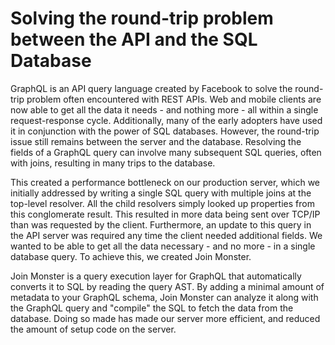 # Solving the round-trip problem between the API and the SQL Database

GraphQL is an API query language created by Facebook to solve the round-trip problem often encountered with REST APIs. Web and mobile clients are now able to get all the data it needs - and nothing more - all within a single request-response cycle. Additionally, many of the early adopters have used it in conjunction with the power of SQL databases. However, the round-trip issue still remains between the server and the database. Resolving the fields of a GraphQL query can involve many subsequent SQL queries, often with joins, resulting in many trips to the database.

This created a performance bottleneck on our production server, which we initially addressed by writing a single SQL query with multiple joins at the top-level resolver. All the child resolvers simply looked up properties from this conglomerate result. This resulted in more data being sent over TCP/IP than was requested by the client. Furthermore, an update to this query in the API server was required any time the client needed additional fields. We wanted to be able to get all the data necessary - and no more - in a single database query. To achieve this, we created Join Monster.

Join Monster is a query execution layer for GraphQL that automatically converts it to SQL by reading the query AST. By adding a minimal amount of metadata to your GraphQL schema, Join Monster can analyze it along with the GraphQL query and "compile" the SQL to fetch the data from the database. Doing so made has made our server more efficient, and reduced the amount of setup code on the server.
